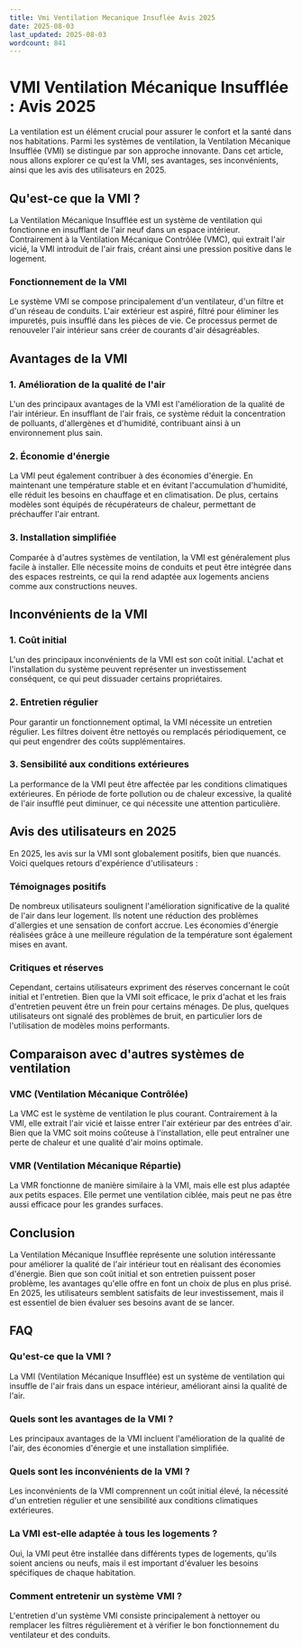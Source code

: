 ```yaml
---
title: Vmi Ventilation Mecanique Insuflée Avis 2025
date: 2025-08-03
last_updated: 2025-08-03
wordcount: 841
---
```


# VMI Ventilation Mécanique Insufflée : Avis 2025

La ventilation est un élément crucial pour assurer le confort et la santé dans nos habitations. Parmi les systèmes de ventilation, la Ventilation Mécanique Insufflée (VMI) se distingue par son approche innovante. Dans cet article, nous allons explorer ce qu'est la VMI, ses avantages, ses inconvénients, ainsi que les avis des utilisateurs en 2025.

## Qu'est-ce que la VMI ?

La Ventilation Mécanique Insufflée est un système de ventilation qui fonctionne en insufflant de l'air neuf dans un espace intérieur. Contrairement à la Ventilation Mécanique Contrôlée (VMC), qui extrait l'air vicié, la VMI introduit de l'air frais, créant ainsi une pression positive dans le logement.

### Fonctionnement de la VMI

Le système VMI se compose principalement d'un ventilateur, d'un filtre et d'un réseau de conduits. L'air extérieur est aspiré, filtré pour éliminer les impuretés, puis insufflé dans les pièces de vie. Ce processus permet de renouveler l'air intérieur sans créer de courants d'air désagréables.

## Avantages de la VMI

### 1. Amélioration de la qualité de l'air

L'un des principaux avantages de la VMI est l'amélioration de la qualité de l'air intérieur. En insufflant de l'air frais, ce système réduit la concentration de polluants, d'allergènes et d'humidité, contribuant ainsi à un environnement plus sain.

### 2. Économie d'énergie

La VMI peut également contribuer à des économies d'énergie. En maintenant une température stable et en évitant l'accumulation d'humidité, elle réduit les besoins en chauffage et en climatisation. De plus, certains modèles sont équipés de récupérateurs de chaleur, permettant de préchauffer l'air entrant.

### 3. Installation simplifiée

Comparée à d'autres systèmes de ventilation, la VMI est généralement plus facile à installer. Elle nécessite moins de conduits et peut être intégrée dans des espaces restreints, ce qui la rend adaptée aux logements anciens comme aux constructions neuves.

## Inconvénients de la VMI

### 1. Coût initial

L'un des principaux inconvénients de la VMI est son coût initial. L'achat et l'installation du système peuvent représenter un investissement conséquent, ce qui peut dissuader certains propriétaires.

### 2. Entretien régulier

Pour garantir un fonctionnement optimal, la VMI nécessite un entretien régulier. Les filtres doivent être nettoyés ou remplacés périodiquement, ce qui peut engendrer des coûts supplémentaires.

### 3. Sensibilité aux conditions extérieures

La performance de la VMI peut être affectée par les conditions climatiques extérieures. En période de forte pollution ou de chaleur excessive, la qualité de l'air insufflé peut diminuer, ce qui nécessite une attention particulière.

## Avis des utilisateurs en 2025

En 2025, les avis sur la VMI sont globalement positifs, bien que nuancés. Voici quelques retours d'expérience d'utilisateurs :

### Témoignages positifs

De nombreux utilisateurs soulignent l'amélioration significative de la qualité de l'air dans leur logement. Ils notent une réduction des problèmes d'allergies et une sensation de confort accrue. Les économies d'énergie réalisées grâce à une meilleure régulation de la température sont également mises en avant.

### Critiques et réserves

Cependant, certains utilisateurs expriment des réserves concernant le coût initial et l'entretien. Bien que la VMI soit efficace, le prix d'achat et les frais d'entretien peuvent être un frein pour certains ménages. De plus, quelques utilisateurs ont signalé des problèmes de bruit, en particulier lors de l'utilisation de modèles moins performants.

## Comparaison avec d'autres systèmes de ventilation

### VMC (Ventilation Mécanique Contrôlée)

La VMC est le système de ventilation le plus courant. Contrairement à la VMI, elle extrait l'air vicié et laisse entrer l'air extérieur par des entrées d'air. Bien que la VMC soit moins coûteuse à l'installation, elle peut entraîner une perte de chaleur et une qualité d'air moins optimale.

### VMR (Ventilation Mécanique Répartie)

La VMR fonctionne de manière similaire à la VMI, mais elle est plus adaptée aux petits espaces. Elle permet une ventilation ciblée, mais peut ne pas être aussi efficace pour les grandes surfaces.

## Conclusion

La Ventilation Mécanique Insufflée représente une solution intéressante pour améliorer la qualité de l'air intérieur tout en réalisant des économies d'énergie. Bien que son coût initial et son entretien puissent poser problème, les avantages qu'elle offre en font un choix de plus en plus prisé. En 2025, les utilisateurs semblent satisfaits de leur investissement, mais il est essentiel de bien évaluer ses besoins avant de se lancer.

## FAQ

### Qu'est-ce que la VMI ?

La VMI (Ventilation Mécanique Insufflée) est un système de ventilation qui insuffle de l'air frais dans un espace intérieur, améliorant ainsi la qualité de l'air.

### Quels sont les avantages de la VMI ?

Les principaux avantages de la VMI incluent l'amélioration de la qualité de l'air, des économies d'énergie et une installation simplifiée.

### Quels sont les inconvénients de la VMI ?

Les inconvénients de la VMI comprennent un coût initial élevé, la nécessité d'un entretien régulier et une sensibilité aux conditions climatiques extérieures.

### La VMI est-elle adaptée à tous les logements ?

Oui, la VMI peut être installée dans différents types de logements, qu'ils soient anciens ou neufs, mais il est important d'évaluer les besoins spécifiques de chaque habitation.

### Comment entretenir un système VMI ?

L'entretien d'un système VMI consiste principalement à nettoyer ou remplacer les filtres régulièrement et à vérifier le bon fonctionnement du ventilateur et des conduits.